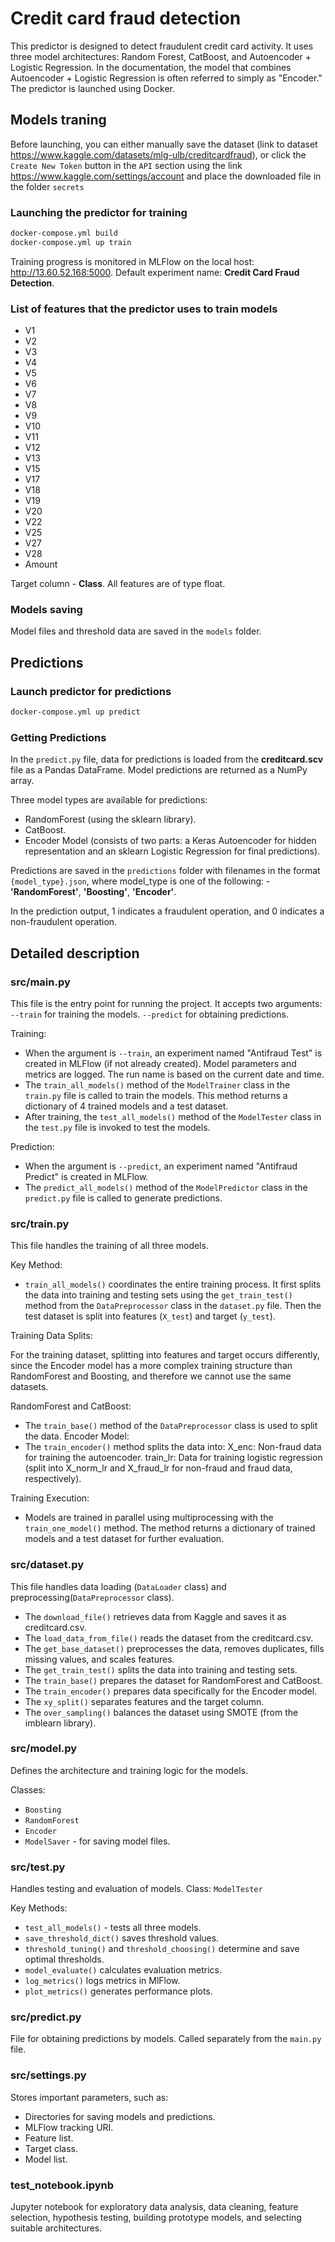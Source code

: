 # Credit card fraud detection

This predictor is designed to detect fraudulent credit card activity. It uses three model architectures: Random Forest, CatBoost, and Autoencoder + Logistic Regression. In the documentation, the model that combines Autoencoder + Logistic Regression is often referred to simply as "Encoder." The predictor is launched using Docker.

## Models traning
Before launching, you can either manually save the dataset (link to dataset https://www.kaggle.com/datasets/mlg-ulb/creditcardfraud), or click the `Create New Token` button in the `API` section using the link https://www.kaggle.com/settings/account and place the downloaded file in the folder `secrets`

### Launching the predictor for training

```bash
docker-compose.yml build
docker-compose.yml up train
```
Training progress is monitored in MLFlow on the local host: http://13.60.52.168:5000. 
Default experiment name: **Credit Card Fraud Detection**.


### List of features that the predictor uses to train models

* V1  
* V2
* V3
* V4
* V5
* V6
* V7
* V8
* V9
* V10
* V11
* V12
* V13
* V15
* V17
* V18
* V19
* V20
* V22
* V25
* V27
* V28
* Amount

Target column - **Class**.
All features are of type float.


### Models saving
Model files and threshold data are saved in the `models` folder.


## Predictions
### Launch predictor for predictions

```bash
docker-compose.yml up predict
```

### Getting Predictions
In the `predict.py` file, data for predictions is loaded from the **creditcard.scv** file as a Pandas DataFrame. Model predictions are returned as a NumPy array.

Three model types are available for predictions:

* RandomForest (using the sklearn library).
* CatBoost.
* Encoder Model (consists of two parts: a Keras Autoencoder for hidden representation and an sklearn Logistic Regression for final predictions).

Predictions are saved in the `predictions` folder with filenames in the format `{model_type}.json`, where model_type is one of the following:  - **'RandomForest'**, **'Boosting'**, **'Encoder'**.

In the prediction output, 1 indicates a fraudulent operation, and 0 indicates a non-fraudulent operation.


## Detailed description
### src/main.py
This file is the entry point for running the project. It accepts two arguments:
`--train` for training the models.
`--predict` for obtaining predictions.

Training:
* When the argument is `--train`, an experiment named "Antifraud Test" is created in MLFlow (if not already created). Model parameters and metrics are logged. The run name is based on the current date and time.
* The `train_all_models()` method of the `ModelTrainer` class in the `train.py` file is called to train the models. This method returns a dictionary of 4 trained models and a test dataset.
* After training, the `test_all_models()` method of the `ModelTester` class in the `test.py` file is invoked to test the models.

Prediction:
* When the argument is `--predict`, an experiment named "Antifraud Predict" is created in MLFlow.
* The `predict_all_models()` method of the `ModelPredictor` class in the `predict.py` file is called to generate predictions.


### src/train.py
This file handles the training of all three models.

Key Method:
* `train_all_models()` coordinates the entire training process. It first splits the data into training and testing sets using the `get_train_test()` method from the `DataPreprocessor` class in the `dataset.py` file. Then the test dataset is split into features (`X_test`) and target (`y_test`).

Training Data Splits:

For the training dataset, splitting into features and target occurs differently, since the Encoder model has a more complex training structure than RandomForest and Boosting, and therefore we cannot use the same datasets.

RandomForest and CatBoost:
* The `train_base()` method of the `DataPreprocessor` class is used to split the data.
Encoder Model:
* The `train_encoder()` method splits the data into:
X_enc: Non-fraud data for training the autoencoder.
train_lr: Data for training logistic regression (split into X_norm_lr and X_fraud_lr for non-fraud and fraud data, respectively).

Training Execution:
* Models are trained in parallel using multiprocessing with the `train_one_model()` method. The method returns a dictionary of trained models and a test dataset for further evaluation.


### src/dataset.py
This file handles data loading (`DataLoader` class) and preprocessing(`DataPreprocessor` class).
 
- The `download_file()` retrieves data from Kaggle and saves it as creditcard.csv.
- The `load_data_from_file()` reads the dataset from the creditcard.csv.
- The `get_base_dataset()` preprocesses the data, removes duplicates, fills missing values, and scales features.
- The `get_train_test()` splits the data into training and testing sets.
- The `train_base()` prepares the dataset for RandomForest and CatBoost.
- The `train_encoder()` prepares data specifically for the Encoder model.
- The `xy_split()` separates features and the target column.
- The `over_sampling()` balances the dataset using SMOTE (from the imblearn library).


### src/model.py
Defines the architecture and training logic for the models.

Classes:
* `Boosting` 
* `RandomForest` 
* `Encoder` 
* `ModelSaver` - for saving model files.


### src/test.py
Handles testing and evaluation of models.
Class: `ModelTester`

Key Methods:
- `test_all_models()` - tests all three models.
- `save_threshold_dict()` saves threshold values.
- `threshold_tuning()` and `threshold_choosing()` determine and save optimal thresholds.
- `model_evaluate()` calculates evaluation metrics.
- `log_metrics()` logs metrics in MlFlow.
- `plot_metrics()` generates performance plots.


### src/predict.py
File for obtaining predictions by models. Called separately from the `main.py` file.


### src/settings.py
Stores important parameters, such as:

* Directories for saving models and predictions.
* MLFlow tracking URI.
* Feature list.
* Target class.
* Model list.


### test_notebook.ipynb
Jupyter notebook for exploratory data analysis, data cleaning, feature selection, hypothesis testing, building prototype models, and selecting suitable architectures.
